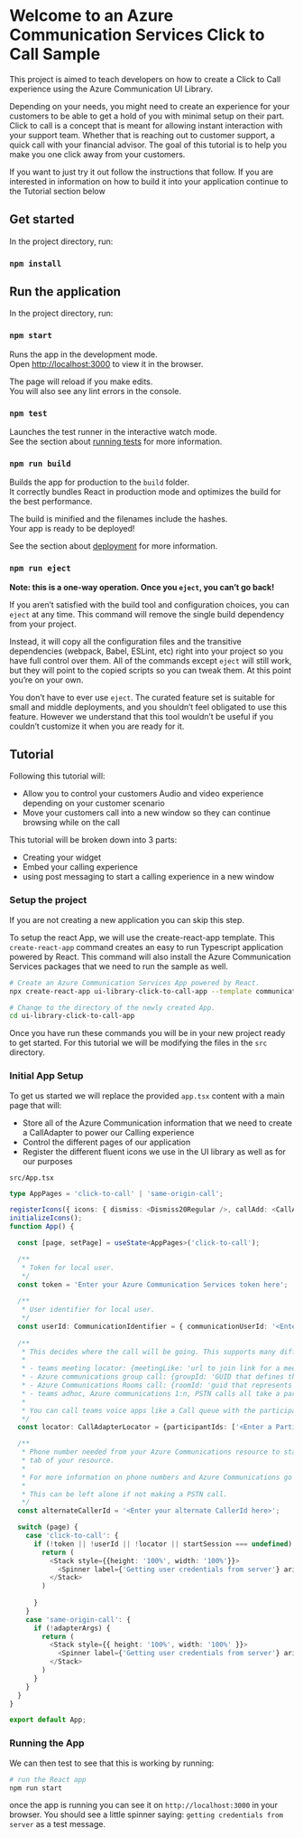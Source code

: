 # Welcome to an Azure Communication Services Click to Call Sample

This project is aimed to teach developers on how to create a Click to Call experience using the Azure Communication UI Library.

Depending on your needs, you might need to create an experience for your customers to be able to get a hold of you with minimal setup on their part.
Click to call is a concept that is meant for allowing instant interaction with your support team. Whether that is reaching out to customer support, a quick call
with your financial advisor. The goal of this tutorial is to help you make you one click away from your customers.

If you want to just try it out follow the instructions that follow. If you are interested in information on how to build it into your application continue to the
Tutorial section below

## Get started

In the project directory, run:

### `npm install`

## Run the application

In the project directory, run:

### `npm start`

Runs the app in the development mode.\
Open [http://localhost:3000](http://localhost:3000) to view it in the browser.

The page will reload if you make edits.\
You will also see any lint errors in the console.

### `npm test`

Launches the test runner in the interactive watch mode.\
See the section about [running tests](https://facebook.github.io/create-react-app/docs/running-tests) for more information.

### `npm run build`

Builds the app for production to the `build` folder.\
It correctly bundles React in production mode and optimizes the build for the best performance.

The build is minified and the filenames include the hashes.\
Your app is ready to be deployed!

See the section about [deployment](https://facebook.github.io/create-react-app/docs/deployment) for more information.

### `npm run eject`

**Note: this is a one-way operation. Once you `eject`, you can’t go back!**

If you aren’t satisfied with the build tool and configuration choices, you can `eject` at any time. This command will remove the single build dependency from your project.

Instead, it will copy all the configuration files and the transitive dependencies (webpack, Babel, ESLint, etc) right into your project so you have full control over them. All of the commands except `eject` will still work, but they will point to the copied scripts so you can tweak them. At this point you’re on your own.

You don’t have to ever use `eject`. The curated feature set is suitable for small and middle deployments, and you shouldn’t feel obligated to use this feature. However we understand that this tool wouldn’t be useful if you couldn’t customize it when you are ready for it.

## Tutorial

Following this tutorial will:

- Allow you to control your customers Audio and video experience depending on your customer scenario
- Move your customers call into a new window so they can continue browsing while on the call

This tutorial will be broken down into 3 parts:

- Creating your widget
- Embed your calling experience
- using post messaging to start a calling experience in a new window

### Setup the project

If you are not creating a new application you can skip this step.

To setup the react App, we will use the create-react-app template. This `create-react-app` command
creates an easy to run Typescript application powered by React. This command will also install the
Azure Communication Services packages that we need to run the sample as well.

```bash
# Create an Azure Communication Services App powered by React.
npx create-react-app ui-library-click-to-call-app --template communication-react

# Change to the directory of the newly created App.
cd ui-library-click-to-call-app
```

Once you have run these commands you will be in your new project ready to get started. For this tutorial we will be modifying the files in the
`src` directory.

### Initial App Setup

To get us started we will replace the provided `app.tsx` content with a main page that will:
- Store all of the Azure Communication information that we need to create a CallAdapter to power our Calling experience
- Control the different pages of our application
- Register the different fluent icons we use in the UI library as well as for our purposes

`src/App.tsx`

```typescript
type AppPages = 'click-to-call' | 'same-origin-call';

registerIcons({ icons: { dismiss: <Dismiss20Regular />, callAdd: <CallAdd20Regular /> } });
initializeIcons();
function App() {

  const [page, setPage] = useState<AppPages>('click-to-call');

  /**
   * Token for local user.
   */
  const token = 'Enter your Azure Communication Services token here';
  
  /**
   * User identifier for local user.
   */
  const userId: CommunicationIdentifier = { communicationUserId: '<Enter your user Id>'};
  
  /**
   * This decides where the call will be going. This supports many different calling modalities in the Call Composite.
   * 
   * - teams meeting locator: {meetingLike: 'url to join link for a meeting'}
   * - Azure communications group call: {groupId: 'GUID that defines the call'}
   * - Azure Communications Rooms call: {roomId: 'guid that represents a rooms call'}
   * - teams adhoc, Azure communications 1:n, PSTN calls all take a participants locator: {participantIds: ['Array of participant id's to call']}
   * 
   * You can call teams voice apps like a Call queue with the participants locator.
   */
  const locator: CallAdapterLocator = {participantIds: ['<Enter a Participants Id here>']};

  /**
   * Phone number needed from your Azure Communications resource to start a PSTN call. Can be created under the phone numbers
   * tab of your resource.
   * 
   * For more information on phone numbers and Azure Communications go to this link: https://learn.microsoft.com/en-us/azure/communication-services/concepts/telephony/plan-solution
   * 
   * This can be left alone if not making a PSTN call.
   */
  const alternateCallerId = '<Enter your alternate CallerId here>';

  switch (page) {
    case 'click-to-call': {
      if (!token || !userId || !locator || startSession === undefined) {
        return (
          <Stack style={{height: '100%', width: '100%'}}>
            <Spinner label={'Getting user credentials from server'} ariaLive="assertive" labelPosition="top" />;
          </Stack>
        )
        
      }
    }
    case 'same-origin-call': {
      if (!adapterArgs) {
        return (
          <Stack style={{ height: '100%', width: '100%' }}>
            <Spinner label={'Getting user credentials from server'} ariaLive="assertive" labelPosition="top" />;
          </Stack>
        )
      }
    }
  }
}

export default App;
```

### Running the App

We can then test to see that this is working by running:

```bash
# run the React app
npm run start
```
once the app is running you can see it on `http://localhost:3000` in your browser. You should see a little spinner saying: `getting credentials from server` as
a test message.